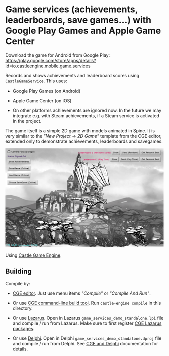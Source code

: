 # Game services (achievements, leaderboards, save games...) with Google Play Games and Apple Game Center

Download the game for Android from Google Play: https://play.google.com/store/apps/details?id=io.castleengine.mobile.game.services

Records and shows achievements and leaderboard scores using `CastleGameService`. This uses:

- Google Play Games (on Android)

- Apple Game Center (on iOS)

- On other platforms achievements are ignored now. In the future we may integrate e.g. with Steam achievements, if a Steam service is activated in the project.

The game itself is a simple 2D game with models animated in Spine. It is very similar to the _"New Project -> 2D Game"_ template from the CGE editor, extended only to demonstrate achievements, leaderboards and savegames.

![Screenshot](screenshot.jpg)

Using [Castle Game Engine](https://castle-engine.io/).

## Building

Compile by:

- [CGE editor](https://castle-engine.io/editor). Just use menu items _"Compile"_ or _"Compile And Run"_.

- Or use [CGE command-line build tool](https://castle-engine.io/build_tool). Run `castle-engine compile` in this directory.

- Or use [Lazarus](https://www.lazarus-ide.org/). Open in Lazarus `game_services_demo_standalone.lpi` file and compile / run from Lazarus. Make sure to first register [CGE Lazarus packages](https://castle-engine.io/lazarus).

- Or use [Delphi](https://www.embarcadero.com/products/Delphi). Open in Delphi `game_services_demo_standalone.dproj` file and compile / run from Delphi. See [CGE and Delphi](https://castle-engine.io/delphi) documentation for details.
